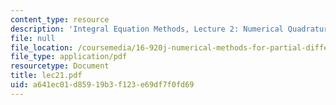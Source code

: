 ```yaml
---
content_type: resource
description: 'Integral Equation Methods, Lecture 2: Numerical Quadrature'
file: null
file_location: /coursemedia/16-920j-numerical-methods-for-partial-differential-equations-sma-5212-spring-2003/a641ec01d85919b3f123e69df7f0fd69_lec21.pdf
file_type: application/pdf
resourcetype: Document
title: lec21.pdf
uid: a641ec01-d859-19b3-f123-e69df7f0fd69
---
```

